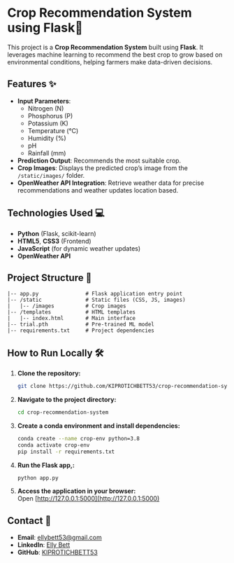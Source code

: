 # Crop Recommendation System using Flask🌱

This project is a **Crop Recommendation System** built using **Flask**. It leverages machine learning to recommend the best crop to grow based on environmental conditions, helping farmers make data-driven decisions.

## Features ✨
- **Input Parameters**:  
  - Nitrogen (N)  
  - Phosphorus (P)  
  - Potassium (K)  
  - Temperature (°C)  
  - Humidity (%)  
  - pH  
  - Rainfall (mm)  
- **Prediction Output**: Recommends the most suitable crop.  
- **Crop Images**: Displays the predicted crop’s image from the `/static/images/` folder.
- **OpenWeather API Integration**: Retrieve weather data for precise recommendations and weather updates location based.

## Technologies Used 💻
- **Python** (Flask, scikit-learn)  
- **HTML5**, **CSS3** (Frontend)  
- **JavaScript** (for dynamic weather updates)  
- **OpenWeather API**

## Project Structure 📁
```
|-- app.py               # Flask application entry point  
|-- /static              # Static files (CSS, JS, images)  
|   |-- /images          # Crop images  
|-- /templates           # HTML templates  
|   |-- index.html       # Main interface  
|-- trial.pth            # Pre-trained ML model  
|-- requirements.txt     # Project dependencies  
```

## How to Run Locally 🛠️
1. **Clone the repository:**
   ```bash
   git clone https://github.com/KIPROTICHBETT53/crop-recommendation-system.git
   ```
2. **Navigate to the project directory:**
   ```bash
   cd crop-recommendation-system
   ```
3. **Create a conda environment and install dependencies:**
   ```bash
   conda create --name crop-env python=3.8
   conda activate crop-env
   pip install -r requirements.txt
   ```
4. **Run the Flask app,:**
   ```bash
   python app.py
   ```
5. **Access the application in your browser:**  
   Open [http://127.0.0.1:5000](http://127.0.0.1:5000)

## Contact 📧
- **Email**: [ellybett53@gmail.com](mailto:ellybett53@gmail.com)  
- **LinkedIn**: [Elly Bett](https://www.linkedin.com/in/elly-bett-5b2535247)  
- **GitHub**: [KIPROTICHBETT53](https://github.com/KIPROTICHBETT53)
